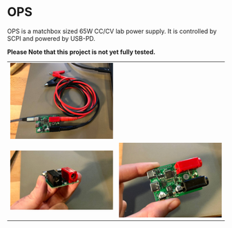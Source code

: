 # OPS

OPS is a matchbox sized 65W CC/CV lab power supply. It is controlled by SCPI and powered by USB-PD.

**Please Note that this project is not yet fully tested.**

<table>
  <tbody>
    <tr>
      <td>
        <img src="images/1.jpg"/>
      </td>
    </tr>
    <tr>
      <td>
        <img src="images/2.jpg"/>
      </td>
      <td>
        <img src="images/3.jpg"/>
      </td>
    </tr>
  </tbody>
</table>
